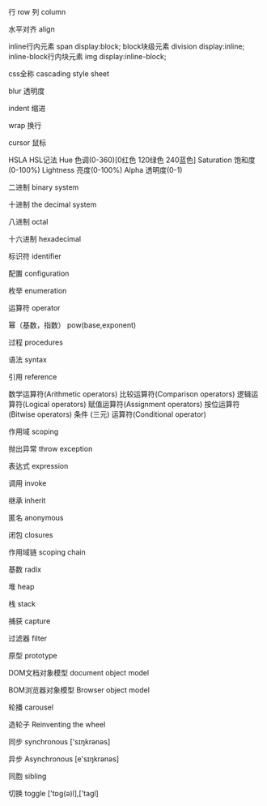 行 row
列 column

水平对齐  align 

inline行内元素 span       display:block;
block块级元素 division   display:inline;
inline-block行内块元素 img      display:inline-block;

css全称 cascading style sheet

blur 透明度

indent 缩进

wrap 换行

cursor 鼠标

HSLA HSL记法 Hue 色调(0-360)[0红色 120绿色 240蓝色] Saturation 饱和度(0-100%) Lightness 亮度(0-100%) Alpha 透明度(0-1)

二进制 binary system

十进制 the decimal system

八进制 octal

十六进制 hexadecimal

标识符 identifier

配置 configuration

枚举 enumeration

运算符 operator

幂（基数，指数） pow(base,exponent)

过程 procedures

语法 syntax

引用 reference

数学运算符(Arithmetic operators)	
比较运算符(Comparison operators)
逻辑运算符(Logical operators)
赋值运算符(Assignment operators)
按位运算符(Bitwise operators)
条件 (三元) 运算符(Conditional operator)

作用域 scoping

抛出异常 throw exception

表达式 expression

调用 invoke

继承 inherit

匿名 anonymous

闭包 closures

作用域链 scoping chain

基数 radix

堆 heap

栈 stack

捕获 capture

过滤器 filter

原型 prototype

DOM文档对象模型 document object model

BOM浏览器对象模型 Browser object model

轮播 carousel

造轮子 Reinventing the wheel

同步 synchronous ['sɪŋkrənəs]

异步 Asynchronous [e'sɪŋkrənəs]

同胞 sibling

切换 toggle ['tɒg(ə)l],['tagl]